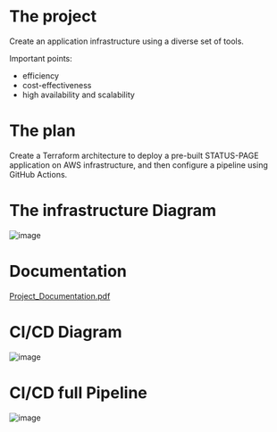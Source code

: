 # The project
Create an application infrastructure using a diverse set of tools.

Important points:
- efficiency
- cost-effectiveness
- high availability and scalability

# The plan
Create a Terraform architecture to deploy a pre-built STATUS-PAGE application on AWS infrastructure, and then configure a pipeline using GitHub Actions.

# The infrastructure Diagram
![image](https://user-images.githubusercontent.com/123241700/227783677-9f730799-942c-4b7d-bedc-a50014892173.png)

# Documentation
[Project_Documentation.pdf](https://github.com/YitzhakyBar/ARCIandCICD-project/files/11071970/Project_Documentation.pdf)

# CI/CD Diagram
![image](https://user-images.githubusercontent.com/123241700/227784194-6df6c0b3-b106-4c18-8545-aceda73a0558.png)

# CI/CD full Pipeline
![image](https://user-images.githubusercontent.com/123241700/227784249-d193b070-07f6-46df-b410-aa9ec181ea79.png)

